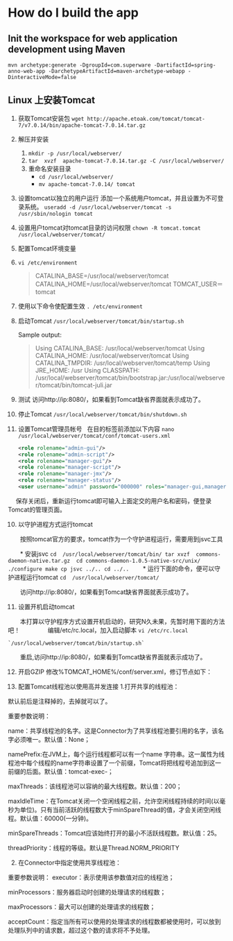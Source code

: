 # How do I build the app

## Init the workspace for web application development using Maven

`mvn archetype:generate -DgroupId=com.superware -DartifactId=spring-anno-web-app -DarchetypeArtifactId=maven-archetype-webapp -DinteractiveMode=false`

## Linux 上安装Tomcat

1. 获取Tomcat安装包
   `wget http://apache.etoak.com/tomcat/tomcat-7/v7.0.14/bin/apache-tomcat-7.0.14.tar.gz`

2. 解压并安装
   1. `mkdir -p /usr/local/webserver/`
   2. `tar  xvzf  apache-tomcat-7.0.14.tar.gz -C /usr/local/webserver/`
   3. 重命名安装目录
      * `cd /usr/local/webserver/`
      * `mv apache-tomcat-7.0.14/ tomcat`

3. 设置tomcat以独立的用户运行
   添加一个系统用户tomcat，并且设置为不可登录系统。 
   `useradd -d /usr/local/webserver/tomcat -s /usr/sbin/nologin tomcat`

4. 设置用户tomcat对tomcat目录的访问权限
   `chown -R tomcat.tomcat /usr/local/webserver/tomcat/`

5. 配置Tomcat环境变量
  1. `vi /etc/environment`
     >CATALINA_BASE=/usr/local/webserver/tomcat
     >CATALINA_HOME=/usr/local/webserver/tomcat
     >TOMCAT_USER＝tomcat
  2. 使用以下命令使配置生效
     `. /etc/environment`

6. 启动Tomcat
   `/usr/local/webserver/tomcat/bin/startup.sh`
   
   Sample output:
   >Using CATALINA_BASE:   /usr/local/webserver/tomcat
   >Using CATALINA_HOME:   /usr/local/webserver/tomcat
   >Using CATALINA_TMPDIR: /usr/local/webserver/tomcat/temp
   >Using JRE_HOME:        /usr
   >Using CLASSPATH:       /usr/local/webserver/tomcat/bin/bootstrap.jar:/usr/local/webserver/tomcat/bin/tomcat-juli.jar

7. 测试
   访问http://ip:8080/，如果看到Tomcat缺省界面就表示成功了。

8. 停止Tomcat
   `/usr/local/webserver/tomcat/bin/shutdown.sh`

9. 设置Tomcat管理员帐号
   在目的标签前添加以下内容
   `nano /usr/local/webserver/tomcat/conf/tomcat-users.xml`
 
   ```xml
   <role rolename="admin-gui"/>
   <role rolename="admin-script"/>
   <role rolename="manager-gui"/>
   <role rolename="manager-script"/>
   <role rolename="manager-jmx"/>
   <role rolename="manager-status"/>
   <user username="admin" password="000000" roles="manager-gui,manager-script,manager-jmx,manager-status,admin-script,admin-gui"/>
   ```
　 保存关闭后，重新运行tomcat即可输入上面定交的用户名和密码，便登录Tomcat的管理页面。

10. 以守护进程方式运行tomcat

　　按照tomcat官方的要求，tomcat作为一个守护进程运行，需要用到jsvc工具

　　* 安装jsvc
    ```
    cd  /usr/local/webserver/tomcat/bin/
    tar xvzf  commons-daemon-native.tar.gz 
    cd commons-daemon-1.0.5-native-src/unix/
    ./configure
    make
    cp jsvc ../..
    cd ../..
    ```
　　* 运行下面的命令，便可以守护进程运行tomcat
    `cd  /usr/local/webserver/tomcat/`

　　访问http://ip:8080/，如果看到Tomcat缺省界面就表示成功了。

11. 设置开机启动tomcat

　　本打算以守护程序方式设置开机启动的，研究N久未果，先暂时用下面的方法吧！
　　
　　编辑/etc/rc.local，加入启动脚本
    `vi /etc/rc.local`
 
    `/usr/local/webserver/tomcat/bin/startup.sh`

　　重启,访问http://ip:8080/，如果看到Tomcat缺省界面就表示成功了。

12. 开启GZIP
    修改%TOMCAT_HOME%/conf/server.xml，修订节点如下：
    <Connector port="80" protocol="HTTP/1.1"   
           connectionTimeout="20000"   
           redirectPort="8443" URIEncoding="utf-8"   
                       compression="on"   
                       compressionMinSize="50" noCompressionUserAgents="gozilla, traviata"   
                       compressableMimeType="text/html,text/xml,text/javascript,text/css,text/plain" /> 
                       
13. 配置Tomcat线程池以使用高并发连接
  1.打开共享的线程池：

  <Service name="Catalina">  
  <!--The connectors can use a shared executor, you can define one or more named thread pools-->  
  <Executor name="tomcatThreadPool" namePrefix="catalina-exec-"    
    maxThreads="1000" minSpareThreads="50" maxIdleTime="600000"/>
  默认前后是注释<!-- -->掉的，去掉就可以了。

  重要参数说明：

  name：共享线程池的名字。这是Connector为了共享线程池要引用的名字，该名字必须唯一。默认值：None；

  namePrefix:在JVM上，每个运行线程都可以有一个name 字符串。这一属性为线程池中每个线程的name字符串设置了一个前缀，Tomcat将把线程号追加到这一前缀的后面。默认值：tomcat-exec-；

  maxThreads：该线程池可以容纳的最大线程数。默认值：200；

  maxIdleTime：在Tomcat关闭一个空闲线程之前，允许空闲线程持续的时间(以毫秒为单位)。只有当前活跃的线程数大于minSpareThread的值，才会关闭空闲线程。默认值：60000(一分钟)。

  minSpareThreads：Tomcat应该始终打开的最小不活跃线程数。默认值：25。

  threadPriority：线程的等级。默认是Thread.NORM_PRIORITY

  2. 在Connector中指定使用共享线程池：

  <Connector executor="tomcatThreadPool"
           port="8080" protocol="HTTP/1.1"
               connectionTimeout="20000"
               redirectPort="8443" 
           minProcessors="5"
           maxProcessors="75"
           acceptCount="1000"/>

 

  重要参数说明：
  executor：表示使用该参数值对应的线程池；

  minProcessors：服务器启动时创建的处理请求的线程数；

  maxProcessors：最大可以创建的处理请求的线程数；

  acceptCount：指定当所有可以使用的处理请求的线程数都被使用时，可以放到处理队列中的请求数，超过这个数的请求将不予处理。
